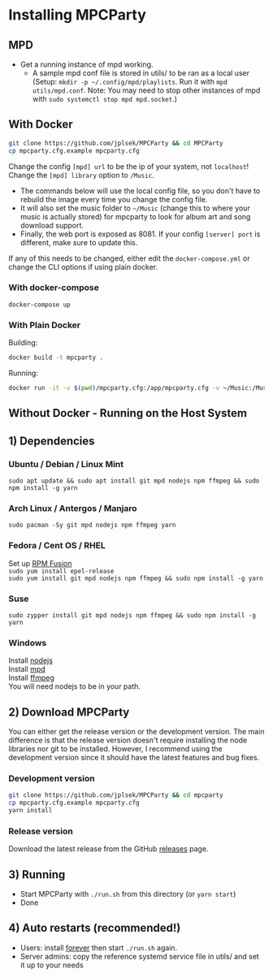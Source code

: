 Installing MPCParty
===================

## MPD

* Get a running instance of mpd working.
    * A sample mpd conf file is stored in utils/ to be ran as a local user (Setup: `mkdir -p ~/.config/mpd/playlists`. Run it with `mpd utils/mpd.conf`. Note: You may need to stop other instances of mpd with `sudo systemctl stop mpd mpd.socket`.)

## With Docker

```sh
git clone https://github.com/jplsek/MPCParty && cd MPCParty
cp mpcparty.cfg.example mpcparty.cfg
```

Change the config `[mpd] url` to be the ip of your system, not `localhost`!
Change the `[mpd] library` option to `/Music`.

- The commands below will use the local config file, so you don't have to rebuild the image every time you change the config file.
- It will also set the music folder to `~/Music` (change this to where your music is actually stored) for mpcparty to look for album art and song download support.
- Finally, the web port is exposed as 8081. If your config `[server] port` is different, make sure to update this.

If any of this needs to be changed, either edit the `docker-compose.yml` or change the CLI options if using plain docker.

### With docker-compose

```
docker-compose up
```

### With Plain Docker

Building:

```sh
docker build -t mpcparty .
```

Running:

```sh
docker run -it -v $(pwd)/mpcparty.cfg:/app/mpcparty.cfg -v ~/Music:/Music -p 8081:8081 mpcparty
```

## Without Docker - Running on the Host System

## 1) Dependencies

### Ubuntu / Debian / Linux Mint
`sudo apt update && sudo apt install git mpd nodejs npm ffmpeg && sudo npm install -g yarn`

### Arch Linux / Antergos / Manjaro
`sudo pacman -Sy git mpd nodejs npm ffmpeg yarn`

### Fedora / Cent OS / RHEL
Set up [RPM Fusion](https://rpmfusion.org/Configuration)  
`sudo yum install epel-release`  
`sudo yum install git mpd nodejs npm ffmpeg && sudo npm install -g yarn`

### Suse
`sudo zypper install git mpd nodejs npm ffmpeg && sudo npm install -g yarn`

### Windows
Install [nodejs](https://nodejs.org/download/)  
Install [mpd](http://www.musicpd.org/download.html)  
Install [ffmpeg](http://ffmpeg.org/download.html)  
You will need nodejs to be in your path.

## 2) Download MPCParty
You can either get the release version or the development version.
The main difference is that the release version doesn't require installing the node libraries nor git to be installed.
However, I recommend using the development version since it should have the latest features and bug fixes.

### Development version
```sh
git clone https://github.com/jplsek/MPCParty && cd mpcparty
cp mpcparty.cfg.example mpcparty.cfg
yarn install
```

### Release version
Download the latest release from the GitHub [releases](https://github.com/jplsek/MPCParty/releases) page.

## 3) Running
* Start MPCParty with `./run.sh` from this directory (or `yarn start`)
* Done

## 4) Auto restarts (recommended!)
* Users: install [forever](https://github.com/foreverjs/forever#installation) then start `./run.sh` again.
* Server admins: copy the reference systemd service file in utils/ and set it up to your needs
